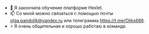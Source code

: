 - 🌱 Я закончила обучение платформе Hexlet.
- 📫 Со мной можно связаться с помощью почты olga.pandolik@yandex.ru или телеграмма https://t.me/Oliks666.
- ⚡ Я очень общительная и хорошо работаю в команде.
